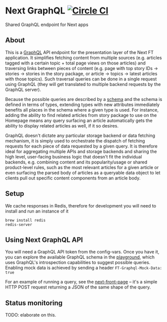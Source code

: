 # Next GraphQL [![Circle CI](https://circleci.com/gh/Financial-Times/next-graphql-api.svg?style=svg)](https://circleci.com/gh/Financial-Times/next-graphql-api)

Shared GraphQL endpoint for Next apps

## About

This is a [GraphQL](http://facebook.github.io/graphql/) API endpoint
for the presentation layer of the Next FT application. It simplifies fetching content
from multiple sources (e.g. articles tagged with a certain topic + total page views on
those articles) and traversing links between pieces of content
(e.g. page with top story IDs -> stories -> stories in the story package,
or article -> topics -> latest articles with those topics). Such traversal queries
can be done in a single request using GraphQL (they will get translated to multiple
backend requests by the GraphQL server).

Because the possible queries are described by a [schema](http://next-graphql-api.ft.com/schema) and the schema is defined
in terms of types, extending types with new attributes immediately benefits all places
in the schema where a given type is used. For instance, adding the ability to find
related articles from story package to use on the Homepage means any query surfacing
an article automatically gets the ability to display related articles as well,
if it so desires.

GraphQL doesn't dictate any particular storage backend or data fetching mechanism,
it is simply used to orchestrate the dispatch of fetching requests for each piece of
data requested by a given query. It is therefore ideal for aggregating multiple APIs
and storage backends and sharing the high level, user-facing business logic that
doesn't fit the individual backends, e.g. combining content and its popularity/usage or
shared product-level rules, such as the most relevant articles for a given article or
even surfacing the parsed body of articles as a queryable data object to let clients
pull out specific content components from an article body.

## Setup

We cache responses in Redis, therefore for development you will need to install and run an instance of it

    brew install redis
    redis-server

## Using Next GraphQL API

You will need a GraphQL API token from the config-vars. Once you have it, you can
explore the available GraphQL schema in the [playground](http://next-graphql-api.ft.com/playground),
which uses GraphQL's introspection capabilities to suggest possible queries. Enabling mock data is achieved by sending a header `FT-Graphql-Mock-Data: true`

For an example of running a query, see the [next-front-page](http://github.com/Financial-Times/next-front-page)
– it's a simple HTTP POST request returning a JSON of the same shape of the query.

## Status monitoring

TODO: elaborate on this.

